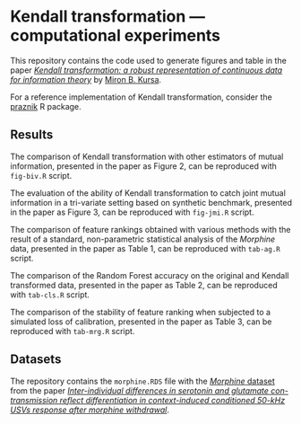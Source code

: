 # Kendall transformation — computational experiments

This repository contains the code used to generate figures and table in the paper [*Kendall transformation: a robust representation of continuous data for  information theory*](https://arxiv.org/abs/2006.15991) by [Miron B. Kursa](https://orcid.org/0000-0001-7672-648X).

For a reference implementation of Kendall transformation, consider the [praznik](https://CRAN.R-project.org/package=praznik) R package.

## Results

The comparison of Kendall transformation with other estimators of mutual information, presented in the paper as Figure 2, can be reproduced with `fig-biv.R` script.

The evaluation of the ability of Kendall transformation to catch joint mutual information in a tri-variate setting based on synthetic benchmark, presented in the paper as Figure 3, can be reproduced with `fig-jmi.R` script.

The comparison of feature rankings obtained with various methods with the result of a standard, non-parametric statistical analysis of the *Morphine* data, presented in the paper as Table 1, can be reproduced with `tab-ag.R` script.

The comparison of the Random Forest accuracy on the original and Kendall transformed data, presented in the paper as Table 2, can be reproduced with `tab-cls.R` script.

The comparison of the stability of feature ranking when subjected to a simulated loss of calibration, presented in the paper as Table 3, can be reproduced with `tab-mrg.R` script.

## Datasets

The repository contains the `morphine.RDS` file with the [*Morphine* dataset](https://data.mendeley.com/datasets/s8mb5kbsv6/1) from the paper [*Inter-individual differences in serotonin and glutamate con-transmission reflect differentiation in context-induced conditioned 50-kHz USVs response after morphine withdrawal*](https://doi.org/10.1007/s00429-018-1683-4).
